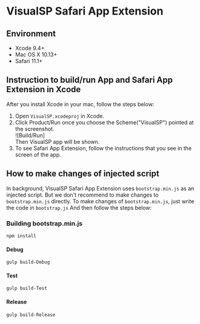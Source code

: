 # VisualSP Safari App Extension

## Environment
- Xcode 9.4+
- Mac OS X 10.13+
- Safari 11.1+

## Instruction to build/run App and Safari App Extension in Xcode
After you install Xcode in your mac, follow the steps below:

1. Open `VisualSP.xcodeproj` in Xcode.
2. Click Product/Run once you choose the Scheme("VisualSP") pointed at the screenshot.\
![Build/Run]\
Then VisualSP app will be shown.
3. To see Safari App Extension, follow the instructions that you see in the screen of the app.

## How to make changes of injected script
In background, VisualSP Safari App Extension uses `bootstrap.min.js` as an injected script.
But we don't recommend to make changes to `bootstrap.min.js` directly.
To make changes of `bootstrap.min.js`, just write the code in `bootstrap.js`
And then follow the steps below:

### Building bootstrap.min.js

```
npm install
```

#### Debug
```
gulp build-Debug
```

#### Test
```
gulp build-Test
```

#### Release
```
gulp build-Release
```
